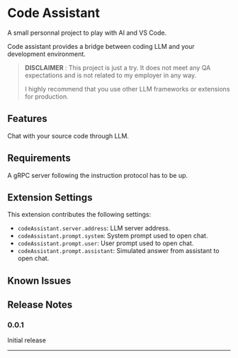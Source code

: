 # Code Assistant 

A small personnal project to play with AI and VS Code.

Code assistant provides a bridge between coding LLM and your development environment.

> **DISCLAIMER** : This project is just a try. It does not meet any QA expectations
> and is not related to my employer in any way.
> 
> I highly recommend that you use other LLM frameworks or extensions for production.

## Features

Chat with your source code through LLM.

## Requirements

A gRPC server following the instruction protocol has to be up.

## Extension Settings

This extension contributes the following settings:

* `codeAssistant.server.address`: LLM server address.
* `codeAssistant.prompt.system`: System prompt used to open chat.
* `codeAssistant.prompt.user`: User prompt used to open chat.
* `codeAssistant.prompt.assistant`: Simulated answer from assistant to open chat.

## Known Issues



## Release Notes



### 0.0.1

Initial release

---
